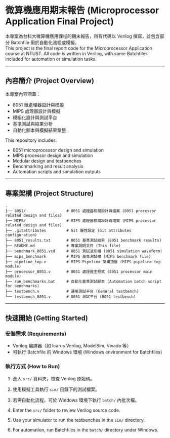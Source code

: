# 微算機應用期末報告 (Microprocessor Application Final Project)

本專案為台科大微算機應用課程的期末報告，所有代碼以 Verilog 撰寫，並包含部分 Batchfile 用於自動化流程或模擬。  
This project is the final report code for the Microprocessor Application course at NTUST. All code is written in Verilog, with some Batchfiles included for automation or simulation tasks.

---

## 內容簡介 (Project Overview)

本專案內容涵蓋：
- 8051 微處理器設計與模擬
- MIPS 處理器設計與模擬
- 模組化設計與測試平台
- 基準測試與結果分析
- 自動化腳本與模擬結果彙整

This repository includes:
- 8051 microprocessor design and simulation
- MIPS processor design and simulation
- Modular design and testbenches
- Benchmarking and result analysis
- Automation scripts and simulation outputs

---

## 專案架構 (Project Structure)

```
.
├── 8051/                  # 8051 處理器相關設計與檔案 (8051 processor related design and files)
├── MIPS/                  # MIPS 處理器相關設計與檔案 (MIPS processor related design and files)
├── .gitattributes         # Git 屬性設定 (Git attributes configuration)
├── 8051_results.txt       # 8051 基準測試結果 (8051 benchmark results)
├── README.md              # 專案說明文件 (This file)
├── benchmark_8051.vcd     # 8051 測試波形檔 (8051 simulation waveform)
├── mips_benchmark         # MIPS 基準測試檔 (MIPS benchmark file)
├── pipeline_top.v         # MIPS Pipeline 架構頂層 (MIPS pipeline top module)
├── processor_8051.v       # 8051 處理器主程式 (8051 processor main module)
├── run_benchmarks.bat     # 自動化基準測試腳本 (Automation batch script for benchmarks)
├── testbench.v            # 通用測試平台 (General testbench)
└── testbench_8051.v       # 8051 測試平台 (8051 testbench)
```

---

## 快速開始 (Getting Started)

### 安裝需求 (Requirements)

- Verilog 編譯器（如 Icarus Verilog, ModelSim, Vivado 等）
- 可執行 Batchfile 的 Windows 環境 (Windows environment for Batchfiles)

### 執行方式 (How to Run)

1. 進入 `src/` 資料夾，檢查 Verilog 原始碼。
2. 使用模擬工具執行 `sim/` 目錄下的測試檔案。
3. 若需自動化流程，可於 Windows 環境下執行 `batch/` 內批次檔。

1. Enter the `src/` folder to review Verilog source code.
2. Use your simulator to run the testbenches in the `sim/` directory.
3. For automation, run Batchfiles in the `batch/` directory under Windows.

